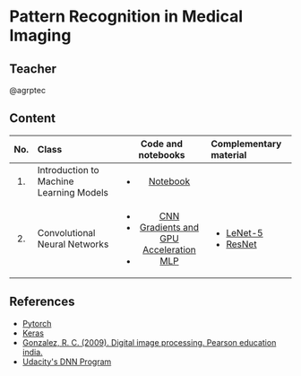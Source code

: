  # Pattern Recognition in Medical Imaging

## Teacher
@agrptec


## Content

| No.        | Class          |Code and notebooks |  Complementary material|
| :-------------: |:-------------| :-----:| :-----|
| 1.              | Introduction to Machine Learning Models|  <ul> <li>[Notebook](https://colab.research.google.com/drive/17Zh3fwWtXJp4toCfxl7RxZh1VlQCuFBE?usp=sharing) </li> </ul> | 
| 2.              | Convolutional Neural Networks| <ul> <li>[CNN](https://colab.research.google.com/drive/1cW0BFpXXqdV3iLdyMrZXHdHYFML8uCXP?usp=sharing) </li> <li>[Gradients and GPU Acceleration](https://colab.research.google.com/drive/1bU-ikPHchLwGNYT1apJmb-5NV1Shb-y6?usp=sharing) </li> <li> [MLP](https://github.com/WillKoehrsen/deep-learning-v2-pytorch/blob/master/convolutional-neural-networks/mnist-mlp/mnist_mlp_solution.ipynb) </li></ul> |  <ul> <li> [LeNet-5](http://vision.stanford.edu/cs598_spring07/papers/Lecun98.pdf)</li><li> [ResNet](https://arxiv.org/pdf/1512.03385) </li></ul>| 






## References

 - [Pytorch](https://pytorch.org/tutorials/)
 - [Keras](https://keras.io/guides/)
 - [Gonzalez, R. C. (2009). Digital image processing. Pearson education india.](https://dl.icdst.org/pdfs/files4/01c56e081202b62bd7d3b4f8545775fb.pdf)
 - [Udacity's DNN Program](https://github.com/udacity/deep-learning-v2-pytorch/tree/master)
